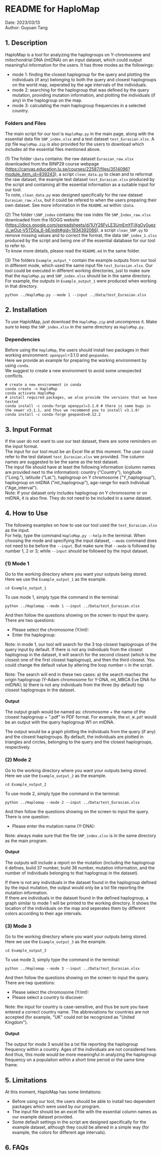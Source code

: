 # README for HaploMap
Date: 2023/03/13  
Author: Guyuan Tang

## 1. Description
HaploMap is a tool for analyzing the haplogroups on Y-chromosome and mitochondrial DNA (mtDNA) on an input dataset, which could output meaningful information for the users. It has three modes as the followings:  
- mode 1: finding the closest haplogroup for the query and plotting the individuals (if any) belonging to both the query and closest haplogroups on the world map, seperated by the age intervals of the individuals.  
- mode 2: searching for the haplogroup that was defined by the query mutation, providing mutation information, and plotting the individuals (if any) in the haplogroup on the map.  
- mode 3: calculating the main haplogroup frequencies in a selected country.  

### Folders and Files
The main script for our tool is `HaploMap.py` in the main page, along with the essential data file `SNP_index.xlsx` and a test dataset `test_Eurasian.xlsx`. A zip file `HaploMap.zip` is also provided for the users to download which includes all the essential files mentioned above.  

(1) The folder `\Data` contains: the raw dataset `Eurasian_raw.xlsx` downloaded from the BINP29 course webpage (https://canvas.education.lu.se/courses/22587/files/3514096?module_item_id=839243), a script `clean_data.py` to clean and to reformat the raw dataset, the example test dataset `test_Eurasian.xlsx` produced by the script and containing all the essential information as a suitable input for our tool.  
To note, `clean_data.py` was designed specifically for the raw dataset `Eurasian_raw.xlsx`, but it could be refered to when the users preparing their own dataset. See more information in the `README.md` within `\Data`.  

(2) The folder `\SNP_index` contains: the raw index file `SNP_Index_raw.xlsx` downloaded from the ISOGG website (https://docs.google.com/spreadsheets/d/1UY26FvLE3UmEmYFiXgOy0uezJi_wOut-V5TD0a_6-bE/edit#gid=1934392066), a script `clean_SNP.py` to remove missing values and to correct the format, the data `SNP_index_1.xlsx` produced by the script and being one of the essential database for our tool to refer to.  
To know more details, please read the `README.md` in the same folder.  

(3) The folders `Example_output_*` contain the example outputs from our tool in different mode, which used the same input file `test_Eurasian.xlsx`. Our tool could be executed in different working directories, just to make sure that the `HaploMap.py` and `SNP_index.xlsx` should be in the same directory.  
For example, the outputs in `Example_output_1` were produced when working in that directory.
```shell
python ../HaploMap.py --mode 1 --input ../Data/test_Eurasian.xlsx
```

## 2. Installation
To use HaploMap, just download the `HaploMap.zip` and uncompress it. Make sure to keep the `SNP_index.xlsx` in the same directory as `HaploMap.py`.  
### Dependencies
Before using the `HaploMap`, the users should install two packages in their working environment: `openpyxl`=3.1.0 and `geopandas`.  
Here we provide an example for preparing the working environment by using `conda`.  
We suggest to create a new environment to avoid some unexpected conflicts.
```shell
# create a new environment in conda
conda create -n HaploMap
conda activate HaploMap
# install required packages, we also provide the versions that we have tested
conda install -c conda-forge openpyxl=3.1.0 # there is some bugs in the newer v3.1.1, and thus we recommend you to install v3.1.0!
conda install -c conda-forge geopands=0.12.2
```


## 3. Input Format
If the user do not want to use our test dataset, there are some reminders on the input format.  
The input for our tool must be an Excel file at this moment. The user could refer to the test dataset `test_Eurasian.xlsx` we provided. The column names are suggested to be the same as the test dataset.  
The input file should have at least the following information (column names are provided next to the information): country ("Country"), longitude ("Long."), latitude ("Lat."), haplogroup on Y chromosome ("Y_haplogroup"), haplogroup on mtDNA ("mt_haplogroup"), age-range for each individual ("Age_interval").  
Note: If your dataset only includes haplogroup on Y chromosome or on mtDNA, it is also fine. They do not need to be included in a same dataset.  


## 4. How to Use
The following examples on how to use our tool used the `test_Eurasian.xlsx` as the input.  
For help, type the command `HaploMap.py --help` in the terminal. 
When choosing the mode and specifying the input dataset, `--mode` command does not need to be before the `--input`. But make sure that `--mode` is followed by number 1, 2 or 3; while `--input` should be followed by the input dataset.  

### (1) Mode 1
Go to the working directory where you want your outputs being stored. Here we use the `Example_output_1` as the example.  
```
cd Example_output_1
``` 

To use mode 1, simply type the command in the terminal:
```shell
python ../Haplomap --mode 1 --input ../Data/test_Eurasian.xlsx
```
And then follow the questions showing on the screen to input the query. There are two questions:  
- Please select the chromosome (Y/mt):  
- Enter the haplogroup:  

Note: in mode 1, our tool will search for the 3 top closest haplogroups of the query input by default. If there is not any individuals from the closest haplogroup in the dataset, it will search for the second closest (which is the closest one of the first closest haplogroup), and then the third closest. You could change the default value by altering the loop number `n` in the script.  

Note: The search will end in these two cases: a) the search reaches the origin haplogroup (Y-Adam chromosome for Y-DNA, mt_MRCA Eve DNA for mtDNA); b) there is not any individuals from the three (by default) top closest haplogroups in the dataset.

#### Output
The output graph would be named as: chromosome + the name of the closest haplogroup + ".pdf" in PDF format. For example, the `mt_W.pdf` would be an output with the query haplogroup W1 on mtDNA.  

The output would be a graph plotting the individuals from the query (if any) and the closest haplogroups. By default, the individuals are plotted in triangles and circles, belonging to the query and the closest haplogroups, respectively. 

### (2) Mode 2  
Go to the working directory where you want your outputs being stored. Here we use the `Example_output_2` as the example.  
```
cd Example_output_2
``` 

To use mode 2, simply type the command in the terminal:
```shell
python ../Haplomap --mode 2 --input ../Data/test_Eurasian.xlsx
```
And then follow the questions showing on the screen to input the query. There is one question:  
- Please enter the mutation name (Y-DNA):  

Note: always make sure that the file `SNP_index.xlsx` is in the same directory as the main program.

#### Output
The outputs will include a report on the mutation (including the haplogroup it defines, build 37 number, build 38 number, mutation information, and the number of individuals belonging to that haplogroup in the dataset).  

If there is not any individuals in the dataset found in the haplogroup defined by the input mutation, the output would only be a txt file reporting the mutation information.  
If there are individuals in the dataset found in the defined haplogroup, a graph similar to mode 1 will be printed to the working directory. It shows the location of the individuals on the map and seperates them by different colors according to their age intervals.

### (3) Mode 3
Go to the working directory where you want your outputs being stored. Here we use the `Example_output_3` as the example.  
```
cd Example_output_3
``` 

To use mode 3, simply type the command in the terminal:
```shell
python ../Haplomap --mode 3 --input ../Data/test_Eurasian.xlsx
```
And then follow the questions showing on the screen to input the query. There are twp questions:  
- Please select the chromosome (Y/mt):
- Please select a country to discover:

Note: the input for country is case-sensitive, and thus be sure you have entered a correct country name. The abbreviations for countries are not accepted (for example, "UK" could not be recognized as "United Kingdom").

#### Output
The output for mode 3 would be a txt file reporting the haplogroup frequency within a country. Ages of the individuals are not considered here. And thus, this mode would be more meaningful in analyzing the haplogroup frequency on a populaiton within a short time period or the same time frame.

## 5. Limitations
At this moment, HaploMap has some limitations:
- Before using our tool, the users should be able to install two dependent packages which were used by our program.
- The input file should be an excel file with the essential column names as our example dataset provided.  
- Some default settings in the script are designed specifically for the example dataset, although they could be altered in a simple way (for example, the colors for different age intervals).

## 6. FAQs
